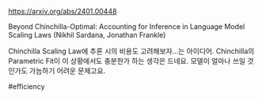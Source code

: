 https://arxiv.org/abs/2401.00448

Beyond Chinchilla-Optimal: Accounting for Inference in Language Model Scaling Laws (Nikhil Sardana, Jonathan Frankle)

Chinchilla Scaling Law에 추론 시의 비용도 고려해보자...는 아이디어. Chinchilla의 Parametric Fit이 이 상황에서도 충분한가 하는 생각은 드네요. 모델이 얼마나 쓰일 것인가도 가늠하기 어려운 문제고요.

#efficiency 